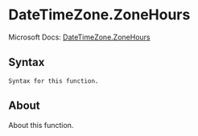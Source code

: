 # DateTimeZone.ZoneHours

Microsoft Docs: [DateTimeZone.ZoneHours](https://docs.microsoft.com/en-us/powerquery-m/datetimezone-zonehours)

## Syntax

```
Syntax for this function.
```

## About

About this function.

